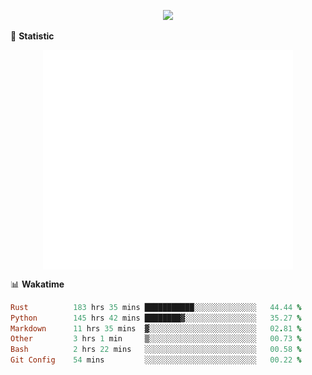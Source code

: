 <!-- https://github.com/DenverCoder1/readme-typing-svg -->
<p align="center">
<img src="https://readme-typing-svg.demolab.com?font=Orbitron&size=25&pause=1000&center=true&vCenter=true&random=false&width=600&lines=Welcome+to+my+GitHub+profile+page!" />



🌟 **Statistic**

<p align="center">
  <img width="400" align="top" src="https://github.com/fllesser/fllesser/blob/main/left.svg" />
  <img width="400" align="top" src="https://github.com/fllesser/fllesser/blob/main/right.svg" />
</p>


📊 **Wakatime**
<!--START_SECTION:waka-->

```ruby
Rust          183 hrs 35 mins ███████████░░░░░░░░░░░░░░   44.44 %
Python        145 hrs 42 mins ████████▓░░░░░░░░░░░░░░░░   35.27 %
Markdown      11 hrs 35 mins  ▓░░░░░░░░░░░░░░░░░░░░░░░░   02.81 %
Other         3 hrs 1 min     ▒░░░░░░░░░░░░░░░░░░░░░░░░   00.73 %
Bash          2 hrs 22 mins   ░░░░░░░░░░░░░░░░░░░░░░░░░   00.58 %
Git Config    54 mins         ░░░░░░░░░░░░░░░░░░░░░░░░░   00.22 %
```

<!--END_SECTION:waka-->

